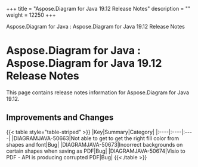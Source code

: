 +++
title = "Aspose.Diagram for Java 19.12 Release Notes" 
description = "" 
weight = 12250 
+++

Aspose.Diagram for Java : Aspose.Diagram for Java 19.12 Release Notes  

# Aspose.Diagram for Java : Aspose.Diagram for Java 19.12 Release Notes


This page contains release notes information for Aspose.Diagram for Java 19.12.

## Improvements and Changes

{{< table style="table-striped" >}}
|Key|Summary|Category|
|:----|:----|:----|
|DIAGRAMJAVA-50663|Not able to get to get the right fill color from shapes and font|Bug|
|DIAGRAMJAVA-50673|Incorrect backgrounds on certain shapes when saving as PDF|Bug|
|DIAGRAMJAVA-50674|Visio to PDF - API is producing corrupted PDF|Bug|
{{< /table >}}

